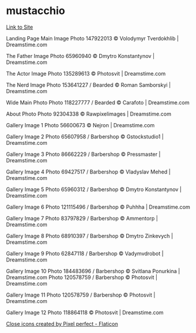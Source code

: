 # mustacchio

<a href="https://slyssy.github.io/mustacchio">Link to Site</a>

Landing Page Main Image
Photo 147922013 © Volodymyr Tverdokhlib | Dreamstime.com

The Father Image
Photo 65960940 © Dmytro Konstantynov | Dreamstime.com

The Actor Image
Photo 135289613 © Photosvit | Dreamstime.com

The Nerd Image
Photo 153641227 / Bearded © Roman Samborskyi | Dreamstime.com

Wide Main Photo
Photo 118227777 / Bearded © Carafoto | Dreamstime.com

About Photo
Photo 92304338 © Rawpixelimages | Dreamstime.com

Gallery Image 1
Photo 56600673 © Nejron | Dreamstime.com

Gallery Image 2
Photo 65607958 / Barbershop © Gstockstudio1 | Dreamstime.com

Gallery Image 3
Photo 86662229 / Barbershop © Pressmaster | Dreamstime.com

Gallery Image 4
Photo 69427517 / Barbershop © Vladyslav Mehed | Dreamstime.com

Gallery Image 5
Photo 65960312 / Barbershop © Dmytro Konstantynov | Dreamstime.com

Gallery Image 6
Photo 121115496 / Barbershop © Puhhha | Dreamstime.com

Gallery Image 7
Photo 83797829 / Barbershop © Ammentorp | Dreamstime.com

Gallery Image 8
Photo 68910397 / Barbershop © Dmytro Zinkevych | Dreamstime.com

Gallery Image 9
Photo 62847118 / Barbershop © Vadymvdrobot | Dreamstime.com

Gallery Image 10
Photo 184483696 / Barbershop © Svitlana Ponurkina | Dreamstime.com
Photo 120578759 / Barbershop © Photosvit | Dreamstime.com

Gallery Image 11
Photo 120578759 / Barbershop © Photosvit | Dreamstime.com

Gallery Image 12
Photo 118864118 © Photosvit | Dreamstime.com

<a href="https://www.flaticon.com/free-icons/close" title="close icons">Close icons created by Pixel perfect - Flaticon</a>
